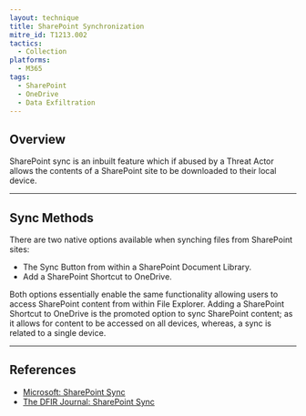```yaml
---
layout: technique
title: SharePoint Synchronization
mitre_id: T1213.002
tactics:
  - Collection
platforms:
  - M365
tags:
  - SharePoint
  - OneDrive
  - Data Exfiltration
---
```


## Overview

SharePoint sync is an inbuilt feature which if abused by a Threat Actor allows the contents of a SharePoint site to be downloaded to their local device.

---

## Sync Methods

There are two native options available when synching files from SharePoint sites:

- The Sync Button from within a SharePoint Document Library.
- Add a SharePoint Shortcut to OneDrive.

Both options essentially enable the same functionality allowing users to access SharePoint content from within File Explorer. Adding a SharePoint Shortcut to OneDrive is the promoted option to sync SharePoint content; as it allows for content to be accessed on all devices, whereas, a sync is related to a single device.

---

## References

- [Microsoft: SharePoint Sync](https://learn.microsoft.com/en-us/sharepoint/sharepoint-sync)
- [The DFIR Journal: SharePoint Sync](https://thedfirjournal.com/posts/sharepoint-sync/)